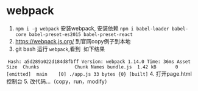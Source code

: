 # webpack
1. `npm i -g webpack` 安装webpack, 安装依赖 `npm i babel-loader babel-core babel-preset-es2015 babel-preset-react`
2. https://webpack.js.org/ 到官网copy例子到本地
3. git bash 运行 `webpack`,看到
  如下结果
  
   `Hash: a5d289a022d184d8fbff
    Version: webpack 1.14.0
    Time: 36ms
     Asset     Size  Chunks             Chunk Names
    bundle.js  1.42 kB       0  [emitted]  main
    [0] ./app.js 33 bytes {0} [built]`
 4. 打开page.html 控制台
 5. 改代码...（copy，run，modify）
